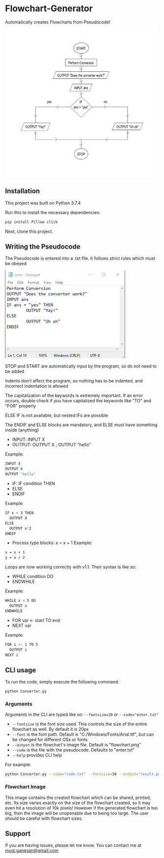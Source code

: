 # Flowchart-Generator
Automatically creates Flowcharts from Pseudocode!
<img src="flowchart.png" alt="alt text" width="629" height="500">
## Installation

This project was built on Python 3.7.4

Run this to install the necessary dependencies:

```sh 
pip install Pillow click
```

Next, clone this project.

## Writing the Pseudocode

The Pseudocode is entered into a .txt file. It follows strict rules which must be obeyed

<img src="enter.png" alt="alt text">

STOP and START are automatically input by the program, so do not need to be added

Indents don't affect the program, so nothing has to be indented, and incorrect indentation is allowed

The capitalization of the keywords is extremely important. If an error occurs, double check if you have capitalized the keywords like "TO" and "FOR" properly

ELSE IF is not available, but nested IFs are possible

The ENDIF and ELSE blocks are mandatory, and ELSE must have something inside (anything)


  - INPUT: INPUT X
  - OUTPUT: OUTPUT X ; OUTPUT "hello"
  
  Example:
  ```sh
  INPUT X
  OUTPUT X
  OUTPUT "hello"
  ```
  
  - IF: IF condition THEN
  - ELSE
  - ENDIF
  
  Example:
  ```sh
  IF x < 3 THEN
    OUTPUT X
  ELSE
    OUTPUT x*2
  ENDIF
  ```
  - Process type blocks: x = x + 1
  Example:
  ```sh
  x = x + 1
  y = x / 2
  ```


Loops are now working correctly with v1.1. Their syntax is like so:

  - WHILE condition DO
  - ENDWHILE
  
  Example:
  ```sh
  WHILE x < 5 DO
    OUTPUT x
  ENDWHILE
  ```
 
  - FOR var <- start TO end
  - NEXT var
  
  Example:
```sh
FOR i <- 1 TO 5
  OUTPUT i
NEXT i
```

## CLI usage

To run the code, simply execute the following command:
```sh
python Converter.py
```

### Arguments
  
  Arguments in the CLI are typed like so: ```--fontsize=20``` or ```--code="enter.txt"```
 
  - ```--fontsize``` is the font size used. This controls the size of the entire flowchart as well. By default it is 20px
  - ```--font``` is the font path. Default is "C:/Windows/Fonts/Arial.ttf", but can be changed for different OSs or fonts
  - ```--output``` is the flowchart's image file. Default is "flowchart.png"
  - ```--code``` is the file with the pseudocode. Defaults to "enter.txt"
  - ```--help``` provides CLI help
  
  For example:
  
  ```sh
  python Converter.py --code="code.txt" --fontsize=30 --output="result.png"
  ```

### Flowchart Image

This image contains the created flowchart which can be shared, printed, etc. Its size varies exactly on the size of the flowchart created, so it may even hit a resolution of 10k pixels! However if the generated flowchart is too big, then the image will be unopenable due to being too large. The user should be careful with flowchart sizes.

## Support

If you are having issues, please let me know. You can contact me at mugi.ganesan@gmail.com
